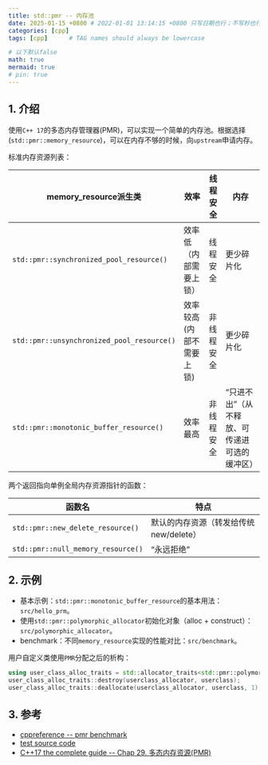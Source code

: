```yaml
---
title: std::pmr -- 内存池
date: 2025-01-15 +0800 # 2022-01-01 13:14:15 +0800 只写日期也行；不写秒也行；这样也行 2022-03-09T00:55:42+08:00
categories: [cpp]
tags: [cpp]      # TAG names should always be lowercase

# 以下默认false
math: true
mermaid: true
# pin: true
---
```


## 1. 介绍 ##

使用`C++ 17`的多态内存管理器(PMR)，可以实现一个简单的内存池。根据选择(`std::pmr::memory_resource`)，可以在内存不够的时候，向`upstream`申请内存。

标准内存资源列表：

| memory_resource派生类                        |  效率                  | 线程安全       | 内存                                     |
| ------------------------------------------- | ---------------------- | ------------- | ---------------------------------------- |
| `std::pmr::synchronized_pool_resource()`    | 效率低（内部需要上锁）   | 线程安全       | 更少碎片化                                |
| `std::pmr::unsynchronized_pool_resource()`  | 效率较高(内部不需要上锁) | 非线程安全     | 更少碎片化                                |
| `std::pmr::monotonic_buffer_resource()`     | 效率最高                | 非线程安全     | “只进不出”（从不释放、可传递进可选的缓冲区） |

两个返回指向单例全局内存资源指针的函数：

| 函数名                                    | 特点                                  |
| ---------------------------------------- | ------------------------------------- |
| `std::pmr::new_delete_resource()`         | 默认的内存资源（转发给传统 new/delete） |
| `std::pmr::null_memory_resource()`        | “永远拒绝”                            |

## 2. 示例 ##

* 基本示例：`std::pmr::monotonic_buffer_resource`的基本用法：`src/hello_prm`。
* 使用`std::pmr::polymorphic_allocator`初始化对象（alloc + construct）：`src/polymorphic_allocator`。
* benchmark：不同`memory_resource`实现的性能对比：`src/benchmark`。

用户自定义类使用`PMR`分配之后的析构：

```c++
using user_class_alloc_traits = std::allocator_traits<std::pmr::polymorphic_allocator<UserClass>>;
user_class_alloc_traits::destroy(userclass_allocator, userclass);
user_class_alloc_traits::deallocate(userclass_allocator, userclass, 1);
```

## 3. 参考 ##

* [cppreference -- pmr benchmark](https://en.cppreference.com/w/cpp/memory/monotonic_buffer_resource)
* [test source code](https://gitee.com/hpc_5/mem_pool_cpp17_pmr/tree/main)
* [C++17 the complete guide -- Chap 29. 多态内存资源(PMR)](/assets/pdf/C++17%20the%20complete%20guide.pdf)
